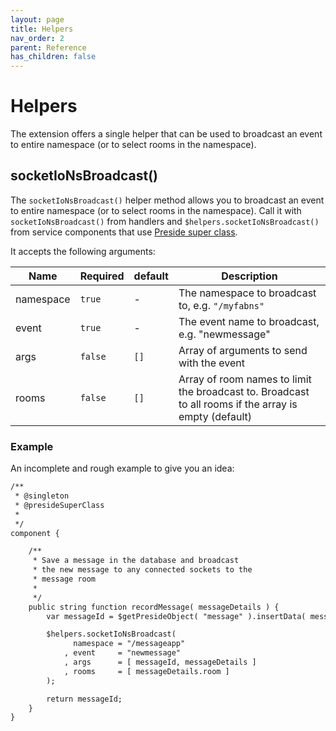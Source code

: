 ```yaml
---
layout: page
title: Helpers
nav_order: 2
parent: Reference
has_children: false
---
```


# Helpers

The extension offers a single helper that can be used to broadcast an event to entire namespace (or to select rooms in the namespace).

## socketIoNsBroadcast()

The `socketIoNsBroadcast()` helper method allows you to broadcast an event to entire namespace (or to select rooms in the namespace). Call it with `socketIoNsBroadcast()` from handlers and `$helpers.socketIoNsBroadcast()` from service components that use [Preside super class](https://docs.preside.org/devguides/presidesuperclass.html).

It accepts the following arguments:

|Name | Required | default | Description|
| --- |   ---    |  ---    |    ---     |
|namespace|`true`|-|The namespace to broadcast to, e.g. `"/myfabns"`|
|event|`true`|-|The event name to broadcast, e.g. "newmessage"|
|args|`false`|`[]`|Array of arguments to send with the event|
|rooms|`false`|`[]`|Array of room names to limit the broadcast to. Broadcast to all rooms if the array is empty (default)|


### Example

An incomplete and rough example to give you an idea:

```cfc
/**
 * @singleton
 * @presideSuperClass
 *
 */
component {

	/**
	 * Save a message in the database and broadcast
	 * the new message to any connected sockets to the 
	 * message room
	 *
	 */
	public string function recordMessage( messageDetails ) {
		var messageId = $getPresideObject( "message" ).insertData( messageDetails );

		$helpers.socketIoNsBroadcast(
			  namespace = "/messageapp"
			, event     = "newmessage"
			, args      = [ messageId, messageDetails ]
			, rooms     = [ messageDetails.room ]
		);

		return messageId;
	}
}
```